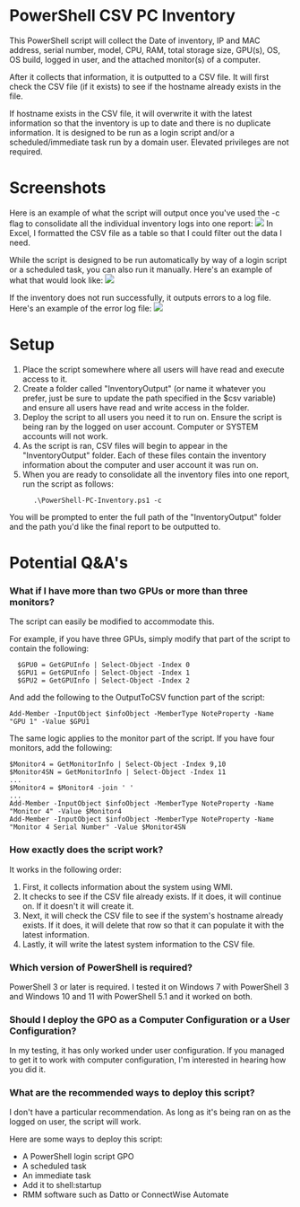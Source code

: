 # PowerShell CSV PC Inventory
This PowerShell script will collect the Date of inventory, IP and MAC address, serial number, model, CPU, RAM, total storage size, GPU(s), OS, OS build, logged in user, and the attached monitor(s) of a computer.

After it collects that information, it is outputted to a CSV file. It will first check the CSV file (if it exists) to see if the hostname already exists in the file. 

If hostname exists in the CSV file, it will overwrite it with the latest information so that the inventory is up to date and there is no duplicate information.
 It is designed to be run as a login script and/or a scheduled/immediate task run by a domain user. Elevated privileges are not required.
#  Screenshots
Here is an example of what the script will output once you've used the -c flag to consolidate all the individual inventory logs into one report:
![](https://raw.githubusercontent.com/sbirdsill/PowerShell-PC-Inventory/master/Images/Sample.png)
In Excel, I formatted the CSV file as a table so that I could filter out the data I need.

While the script is designed to be run automatically by way of a login script or a scheduled task, you can also run it manually. Here's an example of what that would look like:
![](https://raw.githubusercontent.com/sbirdsill/PowerShell-PC-Inventory/master/Images/Run.png)

If the inventory does not run successfully, it outputs errors to a log file. Here's an example of the error log file:
![](https://raw.githubusercontent.com/sbirdsill/PowerShell-PC-Inventory/master/Images/ErrorLog.png)

# Setup

1. Place the script somewhere where all users will have read and execute access to it.
3. Create a folder called "InventoryOutput" (or name it whatever you prefer, just be sure to update the path specified in the $csv variable) and ensure all users have read and write access in the folder.
4. Deploy the script to all users you need it to run on. Ensure the script is being ran by the logged on user account. Computer or SYSTEM accounts will not work.
5. As the script is ran, CSV files will begin to appear in the "InventoryOutput" folder. Each of these files contain the inventory information about the computer and user account it was run on.
6. When you are ready to consolidate all the inventory files into one report, run the script as follows:
```
      .\PowerShell-PC-Inventory.ps1 -c
```
You will be prompted to enter the full path of the "InventoryOutput" folder and the path you'd like the final report to be outputted to. 

# Potential Q&A's
### What if I have more than two GPUs or more than three monitors?
The script can easily be modified to accommodate this.

For example, if you have three GPUs, simply modify that part of the script to contain the following:

      $GPU0 = GetGPUInfo | Select-Object -Index 0
      $GPU1 = GetGPUInfo | Select-Object -Index 1
      $GPU2 = GetGPUInfo | Select-Object -Index 2

And add the following to the OutputToCSV function part of the script:

    Add-Member -InputObject $infoObject -MemberType NoteProperty -Name "GPU 1" -Value $GPU1

The same logic applies to the monitor part of the script. If you have four monitors, add the following:

    $Monitor4 = GetMonitorInfo | Select-Object -Index 9,10
    $Monitor4SN = GetMonitorInfo | Select-Object -Index 11
    ...
    $Monitor4 = $Monitor4 -join ' '
    ...
	Add-Member -InputObject $infoObject -MemberType NoteProperty -Name "Monitor 4" -Value $Monitor4
    Add-Member -InputObject $infoObject -MemberType NoteProperty -Name "Monitor 4 Serial Number" -Value $Monitor4SN

### How exactly does the script work?
It works in the following order:
1. First, it collects information about the system using WMI.
2. It checks to see if the CSV file already exists. If it does, it will continue on. If it doesn't it will create it.
3. Next, it will check the CSV file to see if the system's hostname already exists. If it does, it will delete that row so that it can populate it with the latest information.
4. Lastly, it will write the latest system information to the CSV file.

### Which version of PowerShell is required?
PowerShell 3 or later is required. I tested it on Windows 7 with PowerShell 3 and Windows 10 and 11 with PowerShell 5.1 and it worked on both.

### Should I deploy the GPO as a Computer Configuration or a User Configuration?
In my testing, it has only worked under user configuration. If you managed to get it to work with computer configuration, I'm interested in hearing how you did it.

### What are the recommended ways to deploy this script?

I don't have a particular recommendation. As long as it's being ran on as the logged on user, the script will work. 

Here are some ways to deploy this script:
- A PowerShell login script GPO
- A scheduled task
- An immediate task
- Add it to shell:startup
- RMM software such as Datto or ConnectWise Automate
